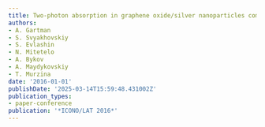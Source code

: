 ```yaml
---
title: Two-photon absorption in graphene oxide/silver nanoparticles composite material
authors:
- A. Gartman
- S. Svyakhovskiy
- S. Evlashin
- N. Mitetelo
- A. Bykov
- A. Maydykovskiy
- T. Murzina
date: '2016-01-01'
publishDate: '2025-03-14T15:59:48.431002Z'
publication_types:
- paper-conference
publication: '*ICONO/LAT 2016*'
---
```

